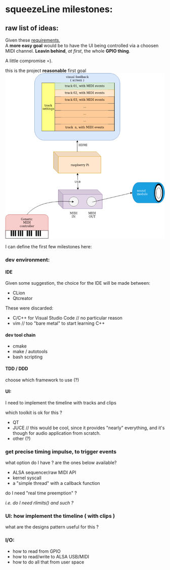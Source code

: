 

# squeezeLine milestones:

## raw list of ideas:

Given these [requirements](project_requirements.md),\
A **more easy goal** would be to have the UI being controlled via a choosen MIDI channel.
**Leavin behind**, _at first_, the whole **GPIO thing**.

A little compromise =).


this is the project **reasonable** first goal ![Project reasonable goal](./sqeezeLine.reasonableGoal.png)


I can define the first few milestones here:

### dev environment:

#### IDE

Given some suggestion, the choice for the IDE will be made between:
* CLion
* Qtcreator

These were discarded:
* C/C++ for Visual Studio Code // no particular reason
* vim // too "bare metal" to start learning C++


#### dev tool chain

* cmake
* make / autotools
* bash scripting

####  TDD / DDD

choose which framework to use (?)

#### UI:

I need to implement the timeline with tracks and clips

which toolkit is ok for this ?

* QT
* JUCE // this would be cool, since it provides "nearly" everything, and it's though for audio application from scratch.
* other (?)


### get precise timing impulse, to trigger events

what option do I have ?
are the ones below available?

* ALSA sequencer/raw MIDI API
* kernel syscall
* a "simple thread" with a callback function
    
do I need "real time preemption" ?

_i.e. do I need rlimits() and such ?_


### UI: how implement the timeline ( with clips )
     
what are the designs pattern useful for this ?

         
### I/O:
    
* how to read from GPIO
* how to read/write to ALSA USB/MIDI
* how to do all that from user space



